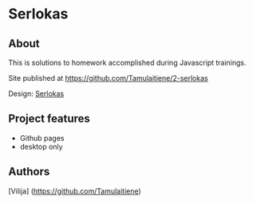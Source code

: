 
# Serlokas

## About

This is solutions to homework accomplished during Javascript trainings.

Site published at https://github.com/Tamulaitiene/2-serlokas

Design: [Serlokas](https://cdn.discordapp.com/attachments/850245533838868480/850246157619298324/404-Web-Page-Design-Examples-6.png)

## Project features

- Github pages
- desktop only

## Authors

[Vilija] (https://github.com/Tamulaitiene)
